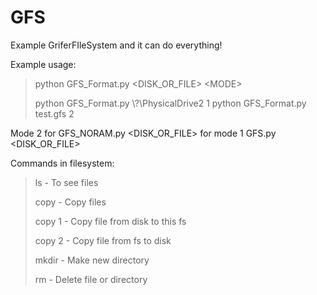 # GFS
Example GriferFIleSystem and it can do everything!

Example usage:

> python GFS_Format.py <DISK_OR_FILE\> <MODE\>
>
> python GFS_Format.py \\?\PhysicalDrive2 1
> python GFS_Format.py test.gfs 2

Mode 2 for GFS_NORAM.py <DISK_OR_FILE\> for mode 1 GFS.py <DISK_OR_FILE\>

Commands in filesystem:
>ls - To see files
>
>copy - Copy files
>
>copy 1 - Copy file from disk to this fs
>
>copy 2 - Copy file from fs to disk
>
>mkdir - Make new directory
>
>rm - Delete file or directory
